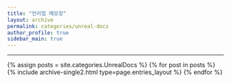 ```yaml
---
title: "언리얼 메모장"
layout: archive
permalink: categories/unreal-docs
author_profile: true
sidebar_main: true
---
```


<!-- 공백이 포함되어 있는 카테고리 이름의 경우 site.categories['a b c'] 이런식으로! -->

***

{% assign posts = site.categories.UnrealDocs %}
{% for post in posts %} {% include archive-single2.html type=page.entries_layout %} {% endfor %}
